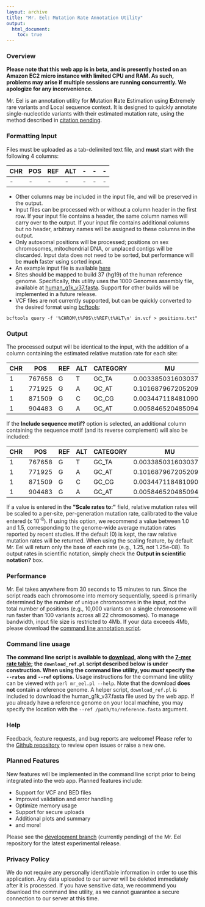 ```yaml
---
layout: archive
title: "Mr. Eel: Mutation Rate Annotation Utility"
output:
  html_document:
    toc: true
---
```


### Overview
**Please note that this web app is in beta, and is presently hosted on an Amazon EC2 micro instance with limited CPU and RAM. As such, problems may arise if multiple sessions are running concurrently. We apologize for any inconvenience.**

Mr. Eel is an annotation utility for **M**utation **R**ate **E**stimation using **E**xtremely rare variants and **L**ocal sequence context. It is designed to quickly annotate single-nucleotide variants with their estimated mutation rate, using the method described in [citation pending](#).

### Formatting Input
Files must be uploaded as a tab-delimited text file, and **must** start with the following 4 columns:

| CHR | POS    | REF | ALT |    -     |       -             |       -          |
|-----|--------|-----|-----|----------|---------------------|------------------|
| -   | -      | -   | -   |    -     |       -             |       -          |

- Other columns may be included in the input file, and will be preserved in the output.
- Input files can be processed with or without a column header in the first row. If your input file contains a header, the same column names will carry over to the output. If your input file contains additional columns but no header, arbitrary names will be assigned to these columns in the output.
- Only autosomal positions will be processed; positions on sex chromosomes, mitochondrial DNA, or unplaced contigs will be discarded. Input data does not need to be sorted, but performance will be **much** faster using sorted input.
- An example input file is available [here](http://www.jedidiahcarlson.com/assets/test_sites.txt)
- Sites should be mapped to build 37 (hg19) of the human reference genome. Specifically, this utility uses the 1000 Genomes assembly file, available at [human_g1k_v37.fasta](ftp://ftp.1000genomes.ebi.ac.uk/vol1/ftp/technical/reference/). Support for other builds will be implemented in a future release.
- VCF files are not currently supported, but can be quickly converted to the desired format using [bcftools](https://samtools.github.io/bcftools/bcftools.html):

```
bcftools query -f '%CHROM\t%POS\t%REF\t%ALT\n' in.vcf > positions.txt"
```

### Output
The processed output will be identical to the input, with the addition of a column containing the estimated relative mutation rate for each site:

| CHR | POS    | REF | ALT | CATEGORY | MU                  | -                |
|-----|--------|-----|-----|----------|---------------------|------------------|
| 1   | 767658 | G   | T   | GC_TA    | 0.00338503160303719 | -                |
| 1   | 771925 | G   | A   | GC_AT    | 0.101687967205209   | -                |
| 1   | 871509 | G   | C   | GC_CG    | 0.00344711848109074 | -                |
| 1   | 904483 | G   | A   | GC_AT    | 0.00584652048509416 | -                |

If the **Include sequence motif?** option is selected, an additional column containing the sequence motif (and its reverse complement) will also be included:

| CHR | POS    | REF | ALT | CATEGORY | MU                  | MOTIF            |
|-----|--------|-----|-----|----------|---------------------|------------------|
| 1   | 767658 | G   | T   | GC_TA    | 0.00338503160303719 | AGCCTTT(AAAGGCT) |
| 1   | 771925 | G   | A   | GC_AT    | 0.101687967205209   | AGCCGGT(ACCGGCT) |
| 1   | 871509 | G   | C   | GC_CG    | 0.00344711848109074 | GCCCCGG(CCGGGGC) |
| 1   | 904483 | G   | A   | GC_AT    | 0.00584652048509416 | GTTCTAC(GTAGAAC) |

If a value is entered in the **"Scale rates to:"** field, relative mutation rates will be scaled to a per-site, per-generation mutation rate, calibrated to the value entered (x 10<sup>-8</sup>). If using this option, we recommend a value between 1.0 and 1.5, corresponding to the genome-wide average mutation rates reported by recent studies. If the default (0) is kept, the raw relative mutation rates will be returned. When using the scaling feature, by default Mr. Eel will return only the base of each rate (e.g., 1.25, not 1.25e-08). To output rates in scientific notation, simply check the **Output in scientific notation?** box.

### Performance
Mr. Eel takes anywhere from 30 seconds to 15 minutes to run. Since the script reads each chromosome into memory sequentially, speed is primarily determined by the number of unique chromosomes in the input, not the total number of positions (e.g., 10,000 variants on a single chromosome will run faster than 100 variants across all 22 chromosomes). To manage bandwidth, input file size is restricted to 4Mb. If your data exceeds 4Mb, please download the [command line annotation script](/cgi/download.php?dir=assets&file=mr_eel.pl).

### Command line usage
**The command line script is available to [download](/cgi/download.php?dir=assets&file=mr_eel.pl), along with the [7-mer rate table](/cgi/download.php?dir=assets&file=ERV_7bp_rates.txt); the `download_ref.pl` script described below is under construction. When using the command line utility, you _must_ specify the `--rates` and `--ref` options.**
Usage instructions for the command line utility can be viewed with `perl mr_eel.pl --help`.
Note that the download **does not** contain a reference genome. A helper script, `download_ref.pl` is included to download the human_g1k_v37.fasta file used by the web app. If you already have a reference genome on your local machine, you may specify the location with the `--ref /path/to/reference.fasta` argument.

### Help
Feedback, feature requests, and bug reports are welcome! Please refer to the [Github repository](https://github.com/carjed/jedidiahcarlson.com/issues) to review open issues or raise a new one.

### Planned Features
New features will be implemented in the command line script prior to being integrated into the web app. Planned features include:

- Support for VCF and BED files
- Improved validation and error handling
- Optimize memory usage
- Support for secure uploads
- Additional plots and summary
- and more!

Please see the [development branch](#) (currently pending) of the Mr. Eel repository for the latest experimental release.

### Privacy Policy
We do not require any personally identifiable information in order to use this application. Any data uploaded to our server will be deleted immediately after it is processed. If you have sensitive data, we recommend you download the command line utility, as we cannot guarantee a secure connection to our server at this time.
